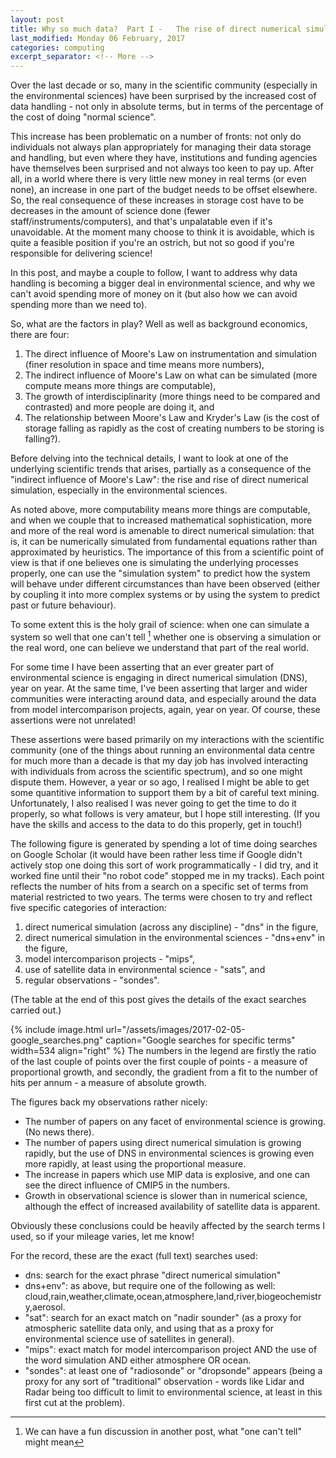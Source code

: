 ```yaml
---
layout: post
title: Why so much data?  Part I -   The rise of direct numerical simulation
last_modified: Monday 06 February, 2017
categories: computing
excerpt_separator: <!-- More -->
---
```

Over the last decade or so, many in the scientific community (especially in the environmental sciences) have been surprised by the increased cost of data handling - not only in absolute terms, but in terms of the percentage of the cost of doing "normal science".

This increase has been problematic on a number of fronts: not only do individuals not always plan appropriately for managing their data storage and handling, but even where they have, institutions and funding agencies have themselves been surprised and not always too keen to pay up. After all, in a world where there is very little new money in real terms (or even none), an increase in one part of the budget needs to be offset elsewhere. So, the real consequence of these increases in storage cost have to be decreases in the amount of science done (fewer staff/instruments/computers), and that's unpalatable even if it's unavoidable. At the moment many choose to think it is avoidable, which is quite a feasible position if you're an ostrich, but not so good if you're responsible for delivering science!

<!-- More -->
In this post, and maybe a couple to follow, I want to address why data handling is becoming a bigger deal in environmental science, and why we can't avoid spending more of money on it (but also how we can avoid spending more than we need to).

So, what are the factors in play? Well as well as background economics, there are four:1. The direct influence of Moore's Law on instrumentation and simulation (finer resolution in space and time means more numbers),1. The indirect influence of Moore's Law on what can be simulated (more compute means more things are computable),1. The growth of interdisciplinarity (more things need to be compared and contrasted) and more people are doing it, and1. The relationship between Moore's Law and Kryder's Law (is the cost of storage falling as rapidly as the cost of creating numbers to be storing is falling?).

Before delving into the technical details, I want to look at one of the underlying scientific trends that arises, partially as a consequence of the "indirect influence of Moore's Law": the rise and rise of direct numerical simulation, especially in the environmental sciences.

As noted above, more computability means more things are computable, and when we couple that to increased mathematical sophistication, more and more of the real word is amenable to direct numerical simulation: that is, it can be numerically simulated from fundamental equations rather than approximated by heuristics. The importance of this from a scientific point of view is that if one believes one is simulating the underlying processes properly, one can use the "simulation system" to predict how the system will behave under different circumstances than have been observed (either by coupling it into more complex systems or by using the system to predict past or future behaviour).

To some extent this is the holy grail of science: when one can simulate a system so well that one can't tell [^1] whether one is observing a simulation or the real word, one can believe we understand that part of the real world.

For some time I have been asserting that an ever greater part of environmental science is engaging in direct numerical simulation (DNS), year on year. At the same time, I've been asserting that larger and wider communities were interacting around data, and especially around the data from model intercomparison projects, again, year on year. Of course, these assertions were not unrelated!

These assertions were based primarily on my interactions with the scientific community (one of the things about running an environmental data centre for much more than a decade is that my day job has involved interacting with individuals from across the scientific spectrum), and so one might dispute them. However, a year or so ago, I realised I might be able to get some quantitive information to support them by a bit of careful text mining. Unfortunately, I also realised I was never going to get the time to do it properly, so what follows is very amateur, but I hope still interesting. (If you have the skills and access to the data to do this properly, get in touch!)

The following figure is generated by spending a lot of time doing searches on Google Scholar (it would have been rather less time if Google didn't actively stop one doing this sort of work programmatically - I did try, and it worked fine until their "no robot code" stopped me in my tracks). Each point reflects the number of hits from a  search on a specific set of terms from material restricted to two years.  The terms were chosen to try and reflect five specific categories of interaction:1. direct numerical simulation (across any discipline) - "dns" in the figure,1. direct numerical simulation in the environmental sciences - "dns+env" in the figure,1. model intercomparison projects - "mips",1. use of satellite data in environmental science  - "sats", and1. regular observations - "sondes".

(The table at the end of this post gives the details of the exact searches carried out.)

{% include image.html url="/assets/images/2017-02-05-google_searches.png" caption="Google searches for specific terms" width=534 align="right" %}
The numbers in the legend are firstly the ratio of the last couple of points over the first couple of points - a measure of proportional growth, and secondly, the gradient from a fit to the number of hits per annum - a measure of absolute growth.

The figures back my observations rather nicely:
* The number of papers on any facet of environmental science is growing. (No news there).
* The number of papers using direct numerical simulation is growing rapidly, but the use of DNS in environmental sciences is growing even more rapidly, at least using the proportional measure.
* The increase in papers which use MIP data is explosive, and one can see the direct influence of CMIP5 in the numbers.
* Growth in observational science is slower than in numerical science, although the effect of increased availability of satellite data is apparent.

Obviously these conclusions could be heavily affected by the search terms I used, so if your mileage varies, let me know!

For the record, these are the exact (full text) searches used:
* dns: search for the exact phrase "direct numerical simulation"
* dns+env": as above, but require one of the following as well: cloud,rain,weather,climate,ocean,atmosphere,land,river,biogeochemistry,aerosol.
* "sat": search for an exact match on "nadir sounder" (as a proxy for atmospheric satellite data only, and using that as a proxy for environmental science use of satellites in general).
* "mips": exact match for model intercomparison project AND the use of the word simulation AND either atmosphere OR ocean.
* "sondes": at least one of "radiosonde" or "dropsonde" appears (being a proxy for any sort of "traditional" observation - words like Lidar and Radar being too difficult to limit to environmental science, at least in this first cut at the problem).

[^1]: We can have a fun discussion in another post, what "one can't tell" might mean
